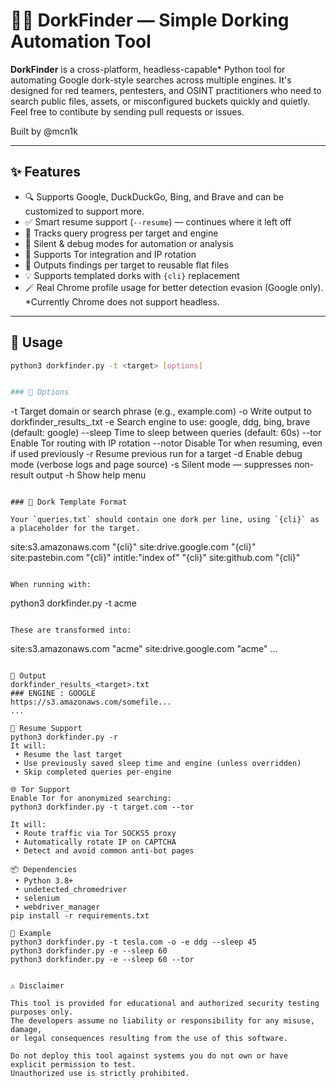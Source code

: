 # 🕵️‍♂️ DorkFinder — Simple Dorking Automation Tool

**DorkFinder** is a cross-platform, headless-capable* Python tool for automating Google dork-style searches across multiple engines. 
It's designed for red teamers, pentesters, and OSINT practitioners who need to search public files, assets, or misconfigured buckets quickly and quietly. 
Feel free to contibute by sending pull requests or issues.

Built by @mcn1k

---

## ✨ Features

- 🔍 Supports Google, DuckDuckGo, Bing, and Brave and can be customized to support more.
- ✅ Smart resume support (`--resume`) — continues where it left off
- 🧠 Tracks query progress per target and engine
- 🧼 Silent & debug modes for automation or analysis
- 🔁 Supports Tor integration and IP rotation
- 💾 Outputs findings per target to reusable flat files
- 💡 Supports templated dorks with `{cli}` replacement
- 🪄 Real Chrome profile usage for better detection evasion (Google only). 
	*Currently Chrome does not support headless.

---

## 🚀 Usage

```bash
python3 dorkfinder.py -t <target> [options]


### 🔧 Options

```
-t <target>        Target domain or search phrase (e.g., example.com)
-o                 Write output to dorkfinder_results_<target>.txt
-e <engine>        Search engine to use: google, ddg, bing, brave (default: google)
--sleep <seconds>  Time to sleep between queries (default: 60s)
--tor              Enable Tor routing with IP rotation
--notor            Disable Tor when resuming, even if used previously
-r                 Resume previous run for a target
-d                 Enable debug mode (verbose logs and page source)
-s                 Silent mode — suppresses non-result output
-h                 Show help menu
```

### 📂 Dork Template Format

Your `queries.txt` should contain one dork per line, using `{cli}` as a placeholder for the target.

```
site:s3.amazonaws.com "{cli}"
site:drive.google.com "{cli}"
site:pastebin.com "{cli}"
intitle:"index of" "{cli}"
site:github.com "{cli}"
```

When running with:

```
python3 dorkfinder.py -t acme
```

These are transformed into:

```
site:s3.amazonaws.com "acme"
site:drive.google.com "acme"
...
```

📑 Output
dorkfinder_results_<target>.txt
### ENGINE : GOOGLE
https://s3.amazonaws.com/somefile...
...

🔁 Resume Support
python3 dorkfinder.py -r
It will:
 • Resume the last target
 • Use previously saved sleep time and engine (unless overridden)
 • Skip completed queries per-engine

🌐 Tor Support
Enable Tor for anonymized searching:
python3 dorkfinder.py -t target.com --tor

It will:
 • Route traffic via Tor SOCKS5 proxy
 • Automatically rotate IP on CAPTCHA
 • Detect and avoid common anti-bot pages

📦 Dependencies
 • Python 3.8+
 • undetected_chromedriver
 • selenium
 • webdriver_manager
pip install -r requirements.txt

📁 Example
python3 dorkfinder.py -t tesla.com -o -e ddg --sleep 45
python3 dorkfinder.py -e --sleep 60
python3 dorkfinder.py -e --sleep 60 --tor


⚠️ Disclaimer

This tool is provided for educational and authorized security testing purposes only.
The developers assume no liability or responsibility for any misuse, damage,
or legal consequences resulting from the use of this software.

Do not deploy this tool against systems you do not own or have explicit permission to test. 
Unauthorized use is strictly prohibited.
